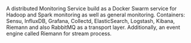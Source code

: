 A distributed Monitoring Service build as a Docker Swarm service for Hadoop and
Spark monitoring as well as general monitoring. Containers: Sensu, InfluxDB,
Grafana, Collectd, ElasticSearch, Logstash, Kibana, Riemann and also RabbitMQ
as a transport layer. Additionally, an event engine called Riemann for stream
process.